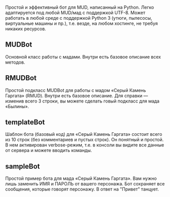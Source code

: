 Простой и эффективный бот для MUD, написанный на Python. Легко адаптируется под любой MUD/мад с поддержкой UTF-8. Может работать в любой среде с поддержкой Python 3 (утюги, пылесосы, виртуальные машины и пр.), т.е. везде, на любом хостинге, не требуя никаких ресурсов.

## MUDBot
Основной класс работы с мадами. Внутри есть базовое описание всех методов.

## RMUDBot
Простой подкласс MUDBot для работы с мадом «Серый Камень Гаргата» (RMUD). Внутри есть базовое описание. Для справки — изменив всего 3 строки, вы можете сделать говый подкласс для мада «Былины».

## templateBot
Шаблон бота (базовый код) для «Серый Камень Гаргата» состоит всего из 10 строк (без комментариев и пустых строк). Он понятный и простой. В нем активирован verbose-режим, т.е. в консоли вы видите все данные от сервера и можете вводить команды.

## sampleBot
Простой пример бота для мада «Серый Камень Гаргата». Вам нужно лишь заменить ИМЯ и ПАРОЛЬ от вашего персонажа. Бот сохраняет все сообщения, которые говорят персонажу. В ответ на "Привет" танцует. 

